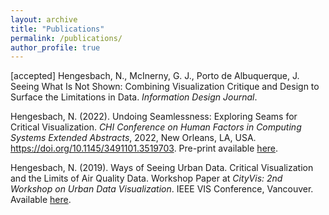 ```yaml
---
layout: archive
title: "Publications"
permalink: /publications/
author_profile: true
---
```


\[accepted\] Hengesbach, N., McInerny, G. J., Porto de Albuquerque, J. Seeing What Is Not Shown: Combining Visualization Critique and Design to Surface the Limitations in Data. _Information Design Journal_.

Hengesbach, N. (2022). Undoing Seamlessness: Exploring Seams for Critical Visualization. _CHI Conference on Human Factors in Computing Systems Extended Abstracts_, 2022, New Orleans, LA, USA. https://doi.org/10.1145/3491101.3519703. Pre-print available [here](https://arxiv.org/abs/2203.02241).

Hengesbach, N. (2019). Ways of Seeing Urban Data. Critical Visualization and the Limits of Air Quality Data. Workshop Paper at _CityVis: 2nd Workshop on Urban Data Visualization_. IEEE VIS Conference, Vancouver. Available [here](http://nicolehengesbach.github.io/files/cityvis19.pdf).
